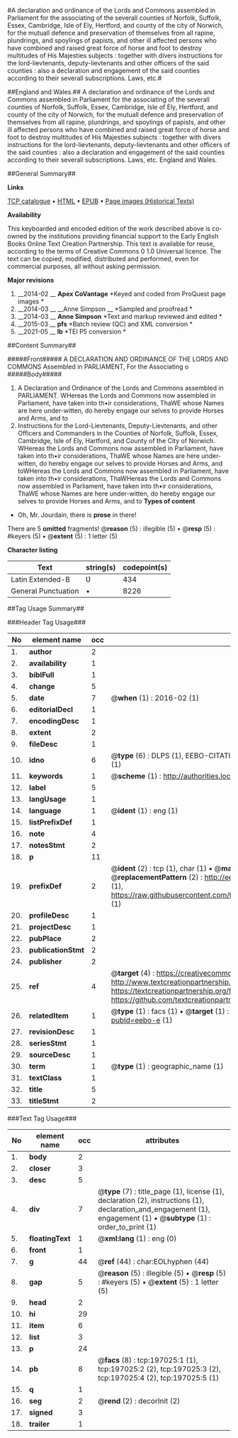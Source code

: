 #A declaration and ordinance of the Lords and Commons assembled in Parliament for the associating of the severall counties of Norfolk, Suffolk, Essex, Cambridge, Isle of Ely, Hertford, and county of the city of Norwich, for the mutuall defence and preservation of themselves from all rapine, plundrings, and spoylings of papists, and other ill affected persons who have combined and raised great force of horse and foot to destroy multitudes of His Majesties subjects : together with divers instructions for the lord-lievtenants, deputy-lievtenants and other officers of the said counties : also a declaration and engagement of the said counties according to their severall subscriptions. Laws, etc.#

##England and Wales.##
A declaration and ordinance of the Lords and Commons assembled in Parliament for the associating of the severall counties of Norfolk, Suffolk, Essex, Cambridge, Isle of Ely, Hertford, and county of the city of Norwich, for the mutuall defence and preservation of themselves from all rapine, plundrings, and spoylings of papists, and other ill affected persons who have combined and raised great force of horse and foot to destroy multitudes of His Majesties subjects : together with divers instructions for the lord-lievtenants, deputy-lievtenants and other officers of the said counties : also a declaration and engagement of the said counties according to their severall subscriptions.
Laws, etc.
England and Wales.

##General Summary##

**Links**

[TCP catalogue](http://www.ota.ox.ac.uk/tcp/)  • 
[HTML](http://tei.it.ox.ac.uk/tcp/Texts-HTML/free/B21/B21901.html)  • 
[EPUB](http://tei.it.ox.ac.uk/tcp/Texts-EPUB/free/B21/B21901.epub) • 
[Page images (Historical Texts)](https://historicaltexts.jisc.ac.uk/eebo-12114446e)

**Availability**

This keyboarded and encoded edition of the work described above is co-owned by the
    institutions providing financial support to the Early English Books Online Text Creation
    Partnership. This text is available for reuse, according to the terms of  Creative Commons 0 1.0 Universal
    licence. The text can be copied, modified, distributed and performed, even for commercial
    purposes, all without asking permission.

**Major revisions**

1. __2014-02 __ __Apex CoVantage__ *Keyed and coded from ProQuest page images *
1. __2014-03 __ __Anne Simpson __ *Sampled and proofread *
1. __2014-03 __ __Anne Simpson__ *Text and markup reviewed and edited *
1. __2015-03 __ __pfs__ *Batch review (QC) and XML conversion *
1. __2021-05 __ __lb__ *TEI P5 conversion *

##Content Summary##

#####Front#####
 A DECLARATION AND ORDINANCE OF THE LORDS AND COMMONS Assembled in PARLIAMENT, For the Associating o
#####Body#####

1. A Declaration and Ordinance of the Lords and Commons assembled in PARLIAMENT.
WHereas the Lords and Commons now assembled in Parliament, have taken into th•ir considerations, ThaWE whose Names are here under-witten, do hereby engage our selves to provide Horses and Arms, and to
1. Instructions for the Lord-Lievtenants, Deputy-Lievtenants, and other Officers and Commanders in the Counties of Norfolk, Suffolk, Essex, Cambridge, Isle of Ely, Hartford, and County of the City of Norwich.
WHereas the Lords and Commons now assembled in Parliament, have taken into th•ir considerations, ThaWE whose Names are here under-witten, do hereby engage our selves to provide Horses and Arms, and toWHereas the Lords and Commons now assembled in Parliament, have taken into th•ir considerations, ThaWHereas the Lords and Commons now assembled in Parliament, have taken into th•ir considerations, ThaWE whose Names are here under-witten, do hereby engage our selves to provide Horses and Arms, and to
**Types of content**

  * Oh, Mr. Jourdain, there is **prose** in there!

There are 5 **omitted** fragments! 
 @__reason__ (5) : illegible (5)  •  @__resp__ (5) : #keyers (5)  •  @__extent__ (5) : 1 letter (5)

**Character listing**


|Text|string(s)|codepoint(s)|
|---|---|---|
|Latin Extended-B|Ʋ|434|
|General Punctuation|•|8226|

##Tag Usage Summary##

###Header Tag Usage###

|No|element name|occ|attributes|
|---|---|---|---|
|1.|__author__|2||
|2.|__availability__|1||
|3.|__biblFull__|1||
|4.|__change__|5||
|5.|__date__|7| @__when__ (1) : 2016-02 (1)|
|6.|__editorialDecl__|1||
|7.|__encodingDesc__|1||
|8.|__extent__|2||
|9.|__fileDesc__|1||
|10.|__idno__|6| @__type__ (6) : DLPS (1), EEBO-CITATION (1), VID (1), EEBO-PROQUEST (1), STC (1), OCLC (1)|
|11.|__keywords__|1| @__scheme__ (1) : http://authorities.loc.gov/ (1)|
|12.|__label__|5||
|13.|__langUsage__|1||
|14.|__language__|1| @__ident__ (1) : eng (1)|
|15.|__listPrefixDef__|1||
|16.|__note__|4||
|17.|__notesStmt__|2||
|18.|__p__|11||
|19.|__prefixDef__|2| @__ident__ (2) : tcp (1), char (1)  •  @__matchPattern__ (2) : ([0-9\-]+):([0-9IVX]+) (1), (.+) (1)  •  @__replacementPattern__ (2) : http://eebo.chadwyck.com/downloadtiff?vid=$1&page=$2 (1), https://raw.githubusercontent.com/textcreationpartnership/Texts/master/tcpchars.xml#$1 (1)|
|20.|__profileDesc__|1||
|21.|__projectDesc__|1||
|22.|__pubPlace__|2||
|23.|__publicationStmt__|2||
|24.|__publisher__|2||
|25.|__ref__|4| @__target__ (4) : https://creativecommons.org/publicdomain/zero/1.0/ (1), http://www.textcreationpartnership.org/docs/. (1), https://textcreationpartnership.org/faq/#faq05 (1), https://github.com/textcreationpartnership (1)|
|26.|__relatedItem__|1| @__type__ (1) : facs (1)  •  @__target__ (1) : https://data.historicaltexts.jisc.ac.uk/view?pubId=eebo-e (1)|
|27.|__revisionDesc__|1||
|28.|__seriesStmt__|1||
|29.|__sourceDesc__|1||
|30.|__term__|1| @__type__ (1) : geographic_name (1)|
|31.|__textClass__|1||
|32.|__title__|5||
|33.|__titleStmt__|2||


###Text Tag Usage###

|No|element name|occ|attributes|
|---|---|---|---|
|1.|__body__|2||
|2.|__closer__|3||
|3.|__desc__|5||
|4.|__div__|7| @__type__ (7) : title_page (1), license (1), declaration (2), instructions (1), declaration_and_engagement (1), engagement (1)  •  @__subtype__ (1) : order_to_print (1)|
|5.|__floatingText__|1| @__xml:lang__ (1) : eng (0)|
|6.|__front__|1||
|7.|__g__|44| @__ref__ (44) : char:EOLhyphen (44)|
|8.|__gap__|5| @__reason__ (5) : illegible (5)  •  @__resp__ (5) : #keyers (5)  •  @__extent__ (5) : 1 letter (5)|
|9.|__head__|2||
|10.|__hi__|29||
|11.|__item__|6||
|12.|__list__|3||
|13.|__p__|24||
|14.|__pb__|8| @__facs__ (8) : tcp:197025:1 (1), tcp:197025:2 (2), tcp:197025:3 (2), tcp:197025:4 (2), tcp:197025:5 (1)|
|15.|__q__|1||
|16.|__seg__|2| @__rend__ (2) : decorInit (2)|
|17.|__signed__|3||
|18.|__trailer__|1||
